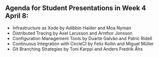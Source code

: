## Agenda for Student Presentations in Week 4 April 8:
* Infrastructure as Xode by Adibbin Haider and Moa Nyman
* Distributed Tracing by Axel Larusson and Arnthor Jonsson
* Configuration Management Tools by Duarte Galvão and Patric Ridell
* Continuous Integration with CircleCI by Felix Kollin and Miguel Müller
* Git Branching Strategies by Toni Karppi and Anders Fredrik Åhs